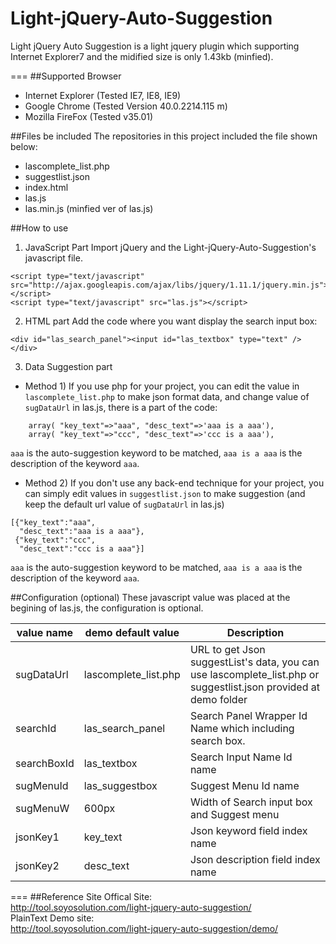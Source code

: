 # Light-jQuery-Auto-Suggestion
Light jQuery Auto Suggestion is a light jquery plugin which supporting Internet Explorer7 and the midified size is only 1.43kb (minfied).

===
##Supported Browser
- Internet Explorer (Tested IE7, IE8, IE9)
- Google Chrome     (Tested Version 40.0.2214.115 m)
- Mozilla FireFox   (Tested v35.01)

##Files be included
The repositories in this project included the file shown below:
- lascomplete_list.php
- suggestlist.json
- index.html
- las.js
- las.min.js (minfied ver of las.js)

##How to use
1) JavaScript Part
Import jQuery and the Light-jQuery-Auto-Suggestion's javascript file.
```
<script type="text/javascript" src="http://ajax.googleapis.com/ajax/libs/jquery/1.11.1/jquery.min.js"></script>
<script type="text/javascript" src="las.js"></script>
```
2) HTML part
Add the code where you want display the search input box:
```
<div id="las_search_panel"><input id="las_textbox" type="text" /></div>
```
3) Data Suggestion part
- Method 1) 
If you use php for your project, you can edit the value in `lascomplete_list.php` to make json format data, and change value of `sugDataUrl` in las.js, there is a part of the code:
```
    array( "key_text"=>"aaa", "desc_text"=>'aaa is a aaa'),
    array( "key_text"=>"ccc", "desc_text"=>'ccc is a aaa'),
```
`aaa` is the auto-suggestion keyword to be matched, `aaa is a aaa` is the description of the keyword `aaa`.

- Method 2) 
If you don't use any back-end technique for your project, you can simply edit values in `suggestlist.json` to make suggestion (and keep the default url value of `sugDataUrl` in las.js)
```
[{"key_text":"aaa",
  "desc_text":"aaa is a aaa"},
 {"key_text":"ccc",
  "desc_text":"ccc is a aaa"}]
```
`aaa` is the auto-suggestion keyword to be matched, `aaa is a aaa` is the description of the keyword `aaa`.

##Configuration (optional)
These javascript value was placed at the begining of las.js, the configuration is optional.

 value name  | demo default value   | Description                                               
-------------|----------------------|-------------------------------------------
 sugDataUrl  | lascomplete_list.php | URL to get Json suggestList's data, you can use lascomplete_list.php or suggestlist.json provided at demo folder                      
 searchId    | las_search_panel     | Search Panel Wrapper Id Name which including search box.  
 searchBoxId | las_textbox          | Search Input Name Id name                                 
 sugMenuId   | las_suggestbox       | Suggest Menu Id name                                      
 sugMenuW    | 600px                | Width of Search input box and Suggest menu                
 jsonKey1    | key_text             | Json keyword field index name                             
 jsonKey2    | desc_text            | Json description field index name                         


===
##Reference Site
Offical Site:<br />
http://tool.soyosolution.com/light-jquery-auto-suggestion/<br />
PlainText Demo site:<br />
http://tool.soyosolution.com/light-jquery-auto-suggestion/demo/<br />
